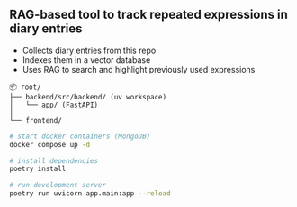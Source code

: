 ## RAG-based tool to track repeated expressions in diary entries
- Collects diary entries from this repo  
- Indexes them in a vector database  
- Uses RAG to search and highlight previously used expressions  


```
📦 root/
├── backend/src/backend/ (uv workspace)
│   └── app/ (FastAPI)
│  
└── frontend/
```

```bash
# start docker containers (MongoDB)
docker compose up -d

# install dependencies
poetry install

# run development server
poetry run uvicorn app.main:app --reload 
```